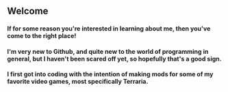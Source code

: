 ## Welcome

#### If for some reason you're interested in learning about me, then you've come to the right place!
#### I'm very new to Github, and quite new to the world of programming in general, but I haven't been scared off yet, so hopefully that's a good sign.
#### I first got into coding with the intention of making mods for some of my favorite video games, most specifically Terraria.

<!--
**ZacDB/ZacDB** is a ✨ _special_ ✨ repository because its `README.md` (this file) appears on your GitHub profile.

Here are some ideas to get you started:

- 🔭 I’m currently working on ...
- 🌱 I’m currently learning ...
- 👯 I’m looking to collaborate on ...
- 🤔 I’m looking for help with ...
- 💬 Ask me about ...
- 📫 How to reach me: ...
- 😄 Pronouns: ...
- ⚡ Fun fact: ...
-->
